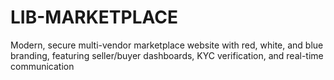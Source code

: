 # LIB-MARKETPLACE
Modern, secure multi-vendor marketplace website with red, white, and blue branding, featuring seller/buyer dashboards, KYC verification, and real-time communication
